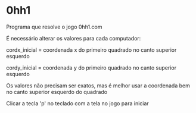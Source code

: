 # 0hh1
Programa que resolve o jogo 0hh1.com

É necessário alterar os valores para cada computador:

cordx_inicial = coordenada x do primeiro quadrado no canto superior esquerdo

cordy_inicial = coordenada y do primeiro quadrado no canto superior esquerdo

Os valores não precisam ser exatos, mas é melhor usar a coordenada bem no canto superior esquerdo do quadrado

Clicar a tecla 'p' no teclado com a tela no jogo para iniciar
